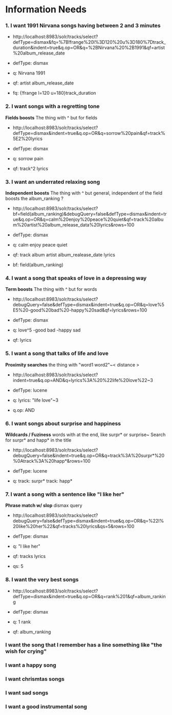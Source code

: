 # Information Needs

### 1. I want 1991 Nirvana songs having between 2 and 3 minutes

- http://localhost:8983/solr/tracks/select?defType=dismax&fq=%7B!frange%20l%3D120%20u%3D180%7Dtrack_duration&indent=true&q.op=OR&q=%2BNirvana%20%2B1991&qf=artist%20album_release_date

- defType: dismax
- q: Nirvana 1991
- qf: artist album_release_date
- fq: {!frange l=120 u=180}track_duration



### 2. I want songs with a regretting tone

**Fields boosts**	The thing with ^ but for fields

- http://localhost:8983/solr/tracks/select?defType=dismax&indent=true&q.op=OR&q=sorrow%20pain&qf=track%5E2%20lyrics

- defType: dismax
- q: sorrow pain
- qf: track^2 lyrics



### 3. I want an underrated relaxing song

**Independent boosts**	The thing with ^ but general, independent of the field
boosts the album_ranking ?

- http://localhost:8983/solr/tracks/select?bf=field(album_ranking)&debugQuery=false&defType=dismax&indent=true&q.op=OR&q=calm%20enjoy%20peace%20quiet&qf=track%20album%20artist%20album_release_data%20lyrics&rows=100

- defType: dismax
- q: calm enjoy peace quiet
- qf: track album artist album_realease_date lyrics
- bf: field(album_ranking)



### 4. I want a song that speaks of love in a depressing way

**Term boosts**	    The thing with ^ but for words

- http://localhost:8983/solr/tracks/select?debugQuery=false&defType=dismax&indent=true&q.op=OR&q=love%5E5%20-good%20bad%20-happy%20sad&qf=lyrics&rows=100

- defType: dismax
- q: love^5 -good bad -happy sad 
- qf: lyrics



### 5. I want a song that talks of life and love

**Proximity searches** the thing with "word1 word2"~< distance >

- http://localhost:8983/solr/tracks/select?indent=true&q.op=AND&q=lyrics%3A%20%22life%20love%22~3

- defType: lucene
- q: lyrics: "life love"~3
- q.op: AND



### 6. I want songs about surprise and happiness

**Wildcards / Fuziness**	words with at the end, like surpr* or surprise~
Search for surpr* and happ* in the title

- http://localhost:8983/solr/tracks/select?debugQuery=false&indent=true&q.op=OR&q=track%3A%20surpr*%20%0Atrack%3A%20happ*&rows=100

- defType: lucene
- q: track: surpr* track: happ*



### 7. I want a song with a sentence like "I like her"

**Phrase match w/ slop**     dismax query

- http://localhost:8983/solr/tracks/select?debugQuery=false&defType=dismax&indent=true&q.op=OR&q=%22I%20like%20her%22&qf=tracks%20lyrics&qs=5&rows=100

- defType: dismax
- q: "I like her"
- qf: tracks lyrics
- qs: 5



### 8. I want the very best songs

- http://localhost:8983/solr/tracks/select?defType=dismax&indent=true&q.op=OR&q=rank%201&qf=album_ranking

- defType: dismax
- q: 1 rank
- qf: album_ranking






### I want the song that I remember has a line something like "the wish for crying"

### I want a happy song

### I want chrismtas  songs

### I want sad songs

### I want a good instrumental song